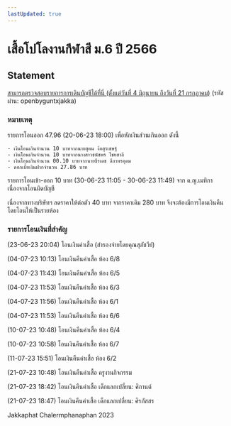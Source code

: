```yaml
---
lastUpdated: true
---
```


# เสื้อโปโลงานกีฬาสี ม.6 ปี 2566

## Statement

[สามารถตรวจสอบรายการการเดินบัญชีได้ที่นี่ (ตั้งแต่วันที่ 4 มิถุนายน ถึงวันที่ 21 กรกฏาคม)](https://drive.google.com/file/d/1LbrjdSV9fef9wJ2c8_HRvHuR-h9jdzzA/view?usp=sharing) (รหัสผ่าน: openbyguntxjakka)

### หมายเหตุ

รายการโอนออก 47.96 (20-06-23 18:00) เพื่อหักเงินส่วนเกินออก ดังนี้

    - เงินโอนเกินจำนวน 10 บาทจากนายสุคน ง้อสุรเชษฐ์
    - เงินโอนเกินจำนวน 10 บาทจากนางสาวธนัชพร ไชยสาลี
    - เงินโอนเกินจำนวน 00.10 บาทจากนายธีรเดช ลีลาพรอุดม
    - ดอกเบี้ยเงินฝากจำนวน 27.86 บาท

รายการโอนเข้า-ออก 10 บาท (30-06-23 11:05 - 30-06-23 11:49) จาก ด.ญ.เมทิกา เนื่องจากโอนผิดบัญชี

เนื่องจากทางบริษัทฯ ลดราคาให้ต่อตัว 40 บาท จากราคาเดิม 280 บาท จึงจะต้องมีการโอนเงินคืน โดยโอนให้เป็นรายห้อง

### รายการโอนเงินที่สำคัญ

(23-06-23 20:04) โอนเงินค่าเสื้อ (สำรองจ่ายโดยคุณสุภัชวีย์)

(04-07-23 10:13) โอนเงินคืนค่าเสื้อ ห้อง 6/8

(04-07-23 11:43) โอนเงินคืนค่าเสื้อ ห้อง 6/5

(04-07-23 11:53) โอนเงินคืนค่าเสื้อ ห้อง 6/3

(04-07-23 11:56) โอนเงินคืนค่าเสื้อ ห้อง 6/1

(04-07-23 11:53) โอนเงินคืนค่าเสื้อ ห้อง 6/6

(10-07-23 10:48) โอนเงินคืนค่าเสื้อ ห้อง 6/4

(10-07-23 10:58) โอนเงินคืนค่าเสื้อ ห้อง 6/7

(11-07-23 15:51) โอนเงินคืนค่าเสื้อ ห้อง 6/2

(21-07-23 10:48) โอนเงินคืนค่าเสื้อ ครูงานกิจกรรม

(21-07-23 18:42) โอนเงินคืนค่าเสื้อ เด็กแลกเปลี่ยน: ศิกานต์

(21-07-23 18:47) โอนเงินคืนค่าเสื้อ เด็กแลกเปลี่ยน: ศิรภัสสร


Jakkaphat Chalermphanaphan
2023